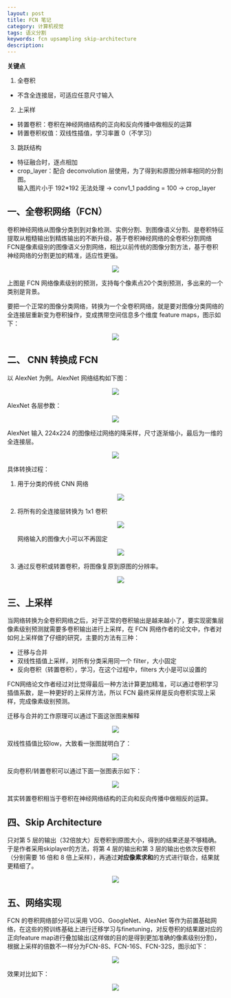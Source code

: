```yaml
---
layout: post
title: FCN 笔记
category: 计算机视觉
tags: 语义分割
keywords: fcn upsampling skip-architecture
description:
---
```


**关键点**

1. 全卷积
- 不含全连接层，可适应任意尺寸输入
2. 上采样
- 转置卷积：卷积在神经网络结构的正向和反向传播中做相反的运算
- 转置卷积权值：双线性插值，学习率置 0（不学习）
3. 跳跃结构
- 特征融合时，逐点相加
- crop_layer：配合 deconvolution 层使用，为了得到和原图分辨率相同的分割图。<br>输入图片小于 192*192 无法处理 → conv1_1 padding = 100 → crop_layer

## 一、全卷积网络（FCN）

卷积神经网络从图像分类到到对象检测、实例分割、到图像语义分割、是卷积特征提取从粗糙输出到精炼输出的不断升级，基于卷积神经网络的全卷积分割网络FCN是像素级别的图像语义分割网络，相比以前传统的图像分割方法，基于卷积神经网络的分割更加的精准，适应性更强。

<center>

<img src="https://raw.githubusercontent.com/chiemon/chiemon.github.io/master/img/FCN/1.png">

</center>

上图是 FCN 网络像素级别的预测，支持每个像素点20个类别预测，多出来的一个类别是背景。

要把一个正常的图像分类网络，转换为一个全卷积网络，就是要对图像分类网络的全连接层重新变为卷积操作，变成携带空间信息多个维度 feature maps，图示如下：

<center>

<img src="https://raw.githubusercontent.com/chiemon/chiemon.github.io/master/img/FCN/2.png">

</center>

## 二、 CNN 转换成 FCN

以 AlexNet 为例。AlexNet 网络结构如下图：

<center>

<img src="https://raw.githubusercontent.com/chiemon/chiemon.github.io/master/img/FCN/3.png">

</center>

AlexNet 各层参数：

<center>

<img src="https://raw.githubusercontent.com/chiemon/chiemon.github.io/master/img/FCN/4.png">

</center>

AlexNet 输入 224x224 的图像经过网络的降采样，尺寸逐渐缩小，最后为一维的全连接层。

<center>

<img src="https://raw.githubusercontent.com/chiemon/chiemon.github.io/master/img/FCN/5.png">

</center>

具体转换过程：

1. 用于分类的传统 CNN 网络

    <center>

    <img src="https://raw.githubusercontent.com/chiemon/chiemon.github.io/master/img/FCN/6.png">

    </center>

2. 将所有的全连接层转换为 1x1 卷积

    <center>

    <img src="https://raw.githubusercontent.com/chiemon/chiemon.github.io/master/img/FCN/7.png">

    </center>

    网络输入的图像大小可以不再固定

    <center>

    <img src="https://raw.githubusercontent.com/chiemon/chiemon.github.io/master/img/FCN/8.png">

    </center>

3. 通过反卷积或转置卷积，将图像复原到原图的分辨率。

    <center>

    <img src="https://raw.githubusercontent.com/chiemon/chiemon.github.io/master/img/FCN/9.png">

    </center>

## 三、上采样

当网络转换为全卷积网络之后，对于正常的卷积输出是越来越小了，要实现密集层像素级别预测就需要多卷积输出进行上采样，在 FCN 网络作者的论文中，作者对如何上采样做了仔细的研究，主要的方法有三种：

- 迁移与合并
- 双线性插值上采样，对所有分类采用同一个 filter，大小固定
- 反向卷积（转置卷积），学习，在这个过程中，filters 大小是可以设置的

FCN网络论文作者经过对比觉得最后一种方法计算更加精准，可以通过卷积学习插值系数，是一种更好的上采样方法，所以 FCN 最终采样是反向卷积实现上采样，完成像素级别预测。

迁移与合并的工作原理可以通过下面这张图来解释

<center>

<img src="https://raw.githubusercontent.com/chiemon/chiemon.github.io/master/img/FCN/10.png">

</center>

双线性插值比较low，大致看一张图就明白了：

<center>

<img src="https://raw.githubusercontent.com/chiemon/chiemon.github.io/master/img/FCN/11.png">

</center>

反向卷积/转置卷积可以通过下面一张图表示如下：

<center>

<img src="https://raw.githubusercontent.com/chiemon/chiemon.github.io/master/img/FCN/12.png">

</center>

其实转置卷积相当于卷积在神经网络结构的正向和反向传播中做相反的运算。

## 四、Skip Architecture

只对第 5 层的输出（32倍放大）反卷积到原图大小，得到的结果还是不够精确。于是作者采用skiplayer的方法，将第 4 层的输出和第 3 层的输出也依次反卷积（分别需要 16 倍和 8 倍上采样），再通过**对应像素求和**的方式进行联合，结果就更精细了。

<center>

<img src="https://raw.githubusercontent.com/chiemon/chiemon.github.io/master/img/FCN/13.png">

</center>

## 五、网络实现

FCN 的卷积网络部分可以采用 VGG、GoogleNet、AlexNet 等作为前置基础网络，在这些的预训练基础上进行迁移学习与finetuning，对反卷积的结果跟对应的正向feature map进行叠加输出(这样做的目的是得到更加准确的像素级别分割)，根据上采样的倍数不一样分为FCN-8S、FCN-16S、FCN-32S，图示如下：

<center>

<img src="https://raw.githubusercontent.com/chiemon/chiemon.github.io/master/img/FCN/14.png">

</center>

效果对比如下：

<center>

<img src="https://raw.githubusercontent.com/chiemon/chiemon.github.io/master/img/FCN/15.png">

</center>
